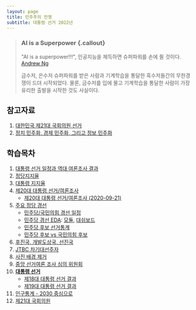 ```yaml
---
layout: page
title: 민주주의 전쟁
subtitle: 대통령 선거 2022년
---
```


> ### AI is a Superpower {.callout}
>
> "AI is a superpower!!!", 인공지능을 체득하면 슈퍼파워를 손에 쥘 것이다. [Andrew Ng](https://twitter.com/andrewyng/status/728986380638916609)
>
> 금수저, 은수저 슈퍼파워를 받은 사람과 기계학습을 통달한 흑수저들간의 무한경쟁이 드뎌 시작되었다. 물론, 
> 금수저를 입에 물고 기계학습을 통달한 사람이 가장 유리한 출발을 시작한 것도 사실이다.

## 참고자료

1. [대한민국 제21대 국회의원 선거](https://statkclee.github.io/election/)
1. [정치 민주화, 경제 민주화, 그리고 정보 민주화](https://statkclee.github.io/politics/)

## 학습목차 

1. [대통령 선거 일정과 역대 여론조사 결과](president-schedule.html)
1. [정당지지율](president-party.html)
1. [대통령 지지율](president-approval-rate.html)
1. [제20대 대통령 선거/여론조사](president-poll.html)
    - [제20대 대통령 선거/여론조사 (2020-09-21)](president-poll-20210921.html)
1. [주요 정당 경선](president-candidate.html)
    - [민주당/국민의힘 경선 일정](president-minju-race-schedule.html)
    - [민주당 경선 EDA](president-minju-race.html): [모듈](minju_module.html),  [대쉬보드](minj_dashboard.html)
    - [민주당 후보 선거통계](president-election.html)
    - [민주당 후보 vs 국민의힘 후보](president-main-candidate.html)
1. [후진국, 개발도상국, 선진국](president-population.html)
1. [JTBC 차기대선주자](president-jtbc.html)
1. [사진 배경 제거](remove-background.html)
1. [중앙 선거여론 조사 심의 위원회](president-nesdc.html)
1. [**대통령 선거**](president-data.html)
    - [제18대 대통령 선거 결과](president-election-2012.html)
    - [제19대 대통령 선거 결과](president-election-2017.html)
1. [인구통계 - 2030 중심으로](president-demographic.html)
1. [제21대 국회의원](president-congressman.html) 
